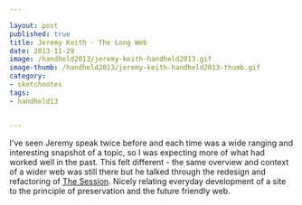 ```yaml
---

layout: post
published: true
title: Jeremy Keith - The Long Web
date: 2013-11-29
image: /handheld2013/jeremy-keith-handheld2013.gif
image-thumb: /handheld2013/jeremy-keith-handheld2013-thumb.gif
category: 
- sketchnotes
tags: 
- handheld13


---
```


I've seen Jeremy speak twice before and each time was a wide ranging and interesting snapshot of a topic, so I was expecting more of what had worked well in the past. This felt different - the same overview and context of a wider web was still there but he talked through the redesign and refactoring of <a href="http://thesession.org/">The Session</a>. Nicely relating everyday development of a site to the principle of preservation and the future friendly web.